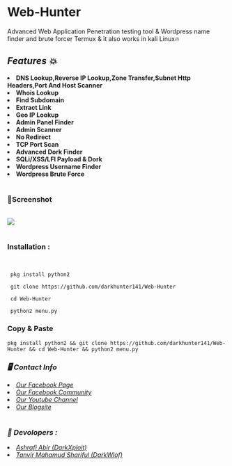 # Web-Hunter
Advanced Web Application Penetration testing tool &amp; Wordpress name finder and brute forcer Termux & it also works in kali Linux🔥
<br>
<b><i><h2>Features 💥</h2></i></b>
<li><b>DNS Lookup,Reverse IP Lookup,Zone Transfer,Subnet
     Http Headers,Port And Host Scanner</b></li>
<li><b>Whois Lookup</li></b>
<li><b>Find Subdomain</li></b>
<li><b>Extract Link</li></b>
<li><b>Geo IP Lookup</li></b>
<li><b>Admin Panel Finder</li></b>
<li><b>Admin Scanner</li></b>
<li><b>No Redirect</li></b>
<li><b>TCP Port Scan</li></b>
<li><b>Advanced Dork Finder</li></b>
<li><b>SQLi/XSS/LFI Payload & Dork</li></b>
<li><b>Wordpress Username Finder</li></b>
<li><b>Wordpress Brute Force</li></b>
<br>
<h3><b>📸Screenshot</b></h3>
<br>
<img src="https://raw.githubusercontent.com/darkhunter141/Web-Hunter/main/IMG_20210506_134735.jpg">
<br>
<br>
<h3><b>Installation : </b></h3>
<br>

```
 pkg install python2
```
```
 git clone https://github.com/darkhunter141/Web-Hunter
```
```
 cd Web-Hunter
```
```
 python2 menu.py
```
<h3><b>Copy & Paste</b></h3>

```
pkg install python2 && git clone https://github.com/darkhunter141/Web-Hunter && cd Web-Hunter && python2 menu.py
```

<h3><b><i>🖥️ Contact Info </i></b></h3>
<li>  <i><a href="https://www.facebook.com/darkhunter141/">Our Facebook Page </a></i></li>
<li>  <i><a href="https://www.facebook.com/groups/428641821766559/?ref=share">Our Facebook Community</a></i></li>
<li>  <i><a href="https://youtube.com/channel/UCkSB55ezk_2vPVwoqmPVZwg">Our Youtube Channel</a></i></li>
<li>  <i><a href="https://darkhunt3r141.blogspot.com/?m=1">Our Blogsite</a></i></li>

<br>
<h3><b><i>🤠 Devolopers :</i></b></h3>
<li> <i><a href="https://www.facebook.com/ashrafiabir04">Ashrafi Abir (DarkXploit)</a></i></li>
<li>  <i><a href="https://www.facebook.com/tanvirmahamud.shariful.3">Tanvir Mahamud Shariful (DarkWlof)</a></i></li>
